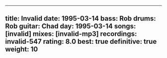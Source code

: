 
---
title: Invalid
date: 1995-03-14
bass:	Rob
drums:	Rob
guitar:	Chad
day: 1995-03-14
songs: [invalid]
mixes: [invalid-mp3]
recordings: invalid-547
rating: 8.0
best: true
definitive: true
weight: 10
---

